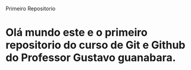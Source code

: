  Primeiro Repositorio
# Olá mundo este e o primeiro repositorio do curso de Git e Github do Professor Gustavo guanabara.
